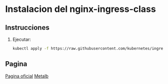 # Instalacion del nginx-ingress-class

## Instrucciones

1. Ejecutar:

    ```bash
    kubectl apply -f https://raw.githubusercontent.com/kubernetes/ingress-nginx/controller-v1.7.0/deploy/static/provider/cloud/deploy.yaml
    ```

## Pagina

[Pagina oficial](https://kubernetes.github.io/ingress-nginx/deploy/)
[Metalb](https://metallb.universe.tf/installation/)
